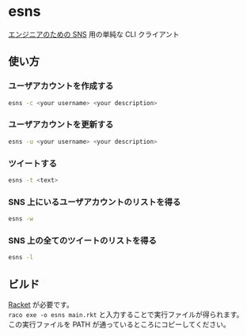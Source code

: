 # esns

[エンジニアのための SNS](https://qiita.com/HawkClaws/items/599d7666f55e79ef7f56) 用の単純な CLI クライアント

## 使い方

### ユーザアカウントを作成する

```bash
esns -c <your username> <your description>
```

### ユーザアカウントを更新する

```bash
esns -u <your username> <your description>
```

### ツイートする

```bash
esns -t <text>
```

### SNS 上にいるユーザアカウントのリストを得る

```bash
esns -w
```

### SNS 上の全てのツイートのリストを得る

```bash
esns -l
```

## ビルド

[Racket](https://racket-lang.org/) が必要です。  
`raco exe -o esns main.rkt` と入力することで実行ファイルが得られます。  
この実行ファイルを PATH が通っているところにコピーしてください。
